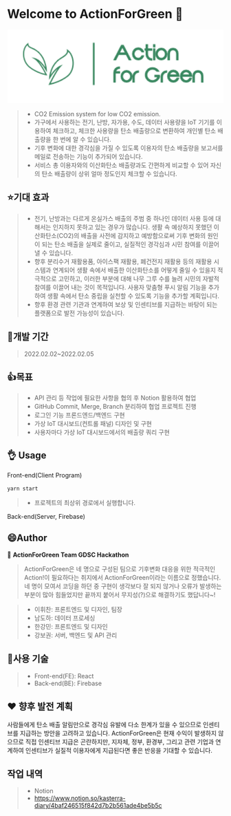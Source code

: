 # Welcome to ActionForGreen 👋

![png_1](./src/assets/logo.png)
> - CO2 Emission system for low CO2 emission.
> - 가구에서 사용하는 전기, 난방, 자가용, 수도, 데이터 사용량을 IoT 기기를 이용하여 체크하고, 체크한 사용량을 탄소 배출량으로 변환하여 개인별 탄소 배출량을 한 번에 알 수 있습니다.
> - 기후 변화에 대한 경각심을 가질 수 있도록 이용자의 탄소 배출량을 보고서를 메일로 전송하는 기능이 추가되어 있습니다.
> - 서비스 총 이용자와의 이산화탄소 배출량과도 간편하게 비교할 수 있어 자신의 탄소 배출량이 상위 얼마 정도인지 체크할 수 있습니다.
> 
## ⭐️기대 효과
> - 전기, 난방과는 다르게 온실가스 배출의 주범 중 하나인 데이터 사용 등에 대해서는 인지하지 못하고 있는 경우가 많습니다. 생활 속 예상하지 못했던 이산화탄소(CO2)의 배출을 사전에 감지하고 예방함으로써 기후 변화의 원인이 되는 탄소 배출을 실제로 줄이고, 실질적인 경각심과 시민 참여를 이끌어낼 수 있습니다.
> - 향후 분리수거 재활용품, 아이스팩 재활용, 폐건전지 재활용 등의 재활용 시스템과 연계되어 생활 속에서 배출한 이산화탄소를 어떻게 줄일 수 있을지 적극적으로 고민하고, 이러한 부분에 대해 나무 그루 수를 늘려 시민의 자발적 참여를 이끌어 내는 것이 목적입니다. 사용자 맞춤형 푸시 알림 기능을 추가하여 생활 속에서 탄소 중립을 실천할 수 있도록 기능을 추가할 계획입니다.
> - 향후 환경 관련 기관과 연계하여 보상 및 인센티브를 지급하는 바탕이 되는 플랫폼으로 발전 가능성이 있습니다.

## :calendar:개발 기간
> 2022.02.02~2022.02.05

## :+1:목표
> - API 관리 등 작업에 필요한 사항을 협의 후 Notion 활용하여 협업
> - GitHub Commit, Merge, Branch 분리하여 협업 프로젝트 진행
> - 로그인 기능 프론드엔드/백엔드 구현
> - 가상 IoT 대시보드(컨트롤 패널) 디자인 및 구현
> - 사용자마다 가상 IoT 대시보드에서의 배출량 쿼리 구현


## :ok_hand: Usage

Front-end(Client Program)
```sh
yarn start
```
> - 프로젝트의 최상위 경로에서 실행합니다.

Back-end(Server, Firebase)

## :smile:Author

👤 **ActionForGreen Team GDSC Hackathon**
> ActionForGreen은 네 명으로 구성된 팀으로 기후변화 대응을 위한 적극적인 Action!이 필요하다는 취지에서 ActionForGreen이라는 이름으로 정했습니다. 네 명이 모여서 코딩을 하던 중 구현이 생각보다 잘 되지 않거나 오류가 발생하는 부분이 많아 힘들었지만 끝까지 붙어서 무지성(?)으로 해결하기도 했답니다~!

> - 이휘찬: 프론트엔드 및 디자인, 팀장
> - 남도하: 데이터 프로세싱
> - 한강민: 프론트엔드 및 디자인
> - 강보권: 서버, 백엔드 및 API 관리

## :wrench:사용 기술
> - Front-end(FE): React
> - Back-end(BE): Firebase

## ❤️ 향후 발전 계획
사람들에게 탄소 배출 알림만으로 경각심 유발에 다소 한계가 있을 수 있으므로 인센티브를 지급하는 방안을 고려하고 있습니다. ActionForGreen은 현재 수익이 발생하지 않으므로 직접 인센티브 지급은 곤란하지만, 지자체, 정부, 환경부, 그리고 관련 기업과 연계하여 인센티브가 실질적 이용자에게 지급된다면 좋은 반응을 기대할 수 있습니다.

## 작업 내역
> - Notion
> - https://www.notion.so/kasterra-diary/4baf246515f842d7b2b561ade4be5b5c
